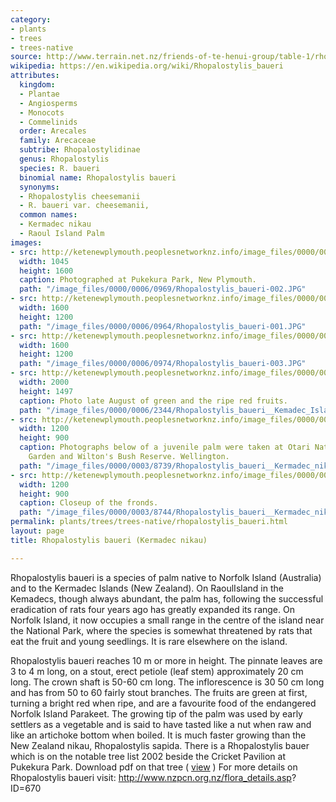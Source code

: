 ```yaml
---
category:
- plants
- trees
- trees-native
source: http://www.terrain.net.nz/friends-of-te-henui-group/table-1/rhopalostylis-baueri.html
wikipedia: https://en.wikipedia.org/wiki/Rhopalostylis_baueri
attributes:
  kingdom:
  - Plantae
  - Angiosperms
  - Monocots
  - Commelinids
  order: Arecales
  family: Arecaceae
  subtribe: Rhopalostylidinae
  genus: Rhopalostylis
  species: R. baueri
  binomial name: Rhopalostylis baueri
  synonyms:
  - Rhopalostylis cheesemanii
  - R. baueri var. cheesemanii,
  common names:
  - Kermadec nikau
  - Raoul Island Palm
images:
- src: http://ketenewplymouth.peoplesnetworknz.info/image_files/0000/0006/0969/Rhopalostylis_baueri-002.JPG
  width: 1045
  height: 1600
  caption: Photographed at Pukekura Park, New Plymouth.
  path: "/image_files/0000/0006/0969/Rhopalostylis_baueri-002.JPG"
- src: http://ketenewplymouth.peoplesnetworknz.info/image_files/0000/0006/0964/Rhopalostylis_baueri-001.JPG
  width: 1600
  height: 1200
  path: "/image_files/0000/0006/0964/Rhopalostylis_baueri-001.JPG"
- src: http://ketenewplymouth.peoplesnetworknz.info/image_files/0000/0006/0974/Rhopalostylis_baueri-003.JPG
  width: 1600
  height: 1200
  path: "/image_files/0000/0006/0974/Rhopalostylis_baueri-003.JPG"
- src: http://ketenewplymouth.peoplesnetworknz.info/image_files/0000/0006/2344/Rhopalostylis_baueri__Kemadec_Island_nikau.JPG
  width: 2000
  height: 1497
  caption: Photo late August of green and the ripe red fruits.
  path: "/image_files/0000/0006/2344/Rhopalostylis_baueri__Kemadec_Island_nikau.JPG"
- src: http://ketenewplymouth.peoplesnetworknz.info/image_files/0000/0003/8739/Rhopalostylis_baueri__Kermadec_nikau__Raoul_Island_palm-001.JPG
  width: 1200
  height: 900
  caption: Photographs below of a juvenile palm were taken at Otari Native Botanic
    Garden and Wilton's Bush Reserve. Wellington.
  path: "/image_files/0000/0003/8739/Rhopalostylis_baueri__Kermadec_nikau__Raoul_Island_palm-001.JPG"
- src: http://ketenewplymouth.peoplesnetworknz.info/image_files/0000/0003/8744/Rhopalostylis_baueri__Kermadec_nikau__Raoul_Island_palm-002.JPG
  width: 1200
  height: 900
  caption: Closeup of the fronds.
  path: "/image_files/0000/0003/8744/Rhopalostylis_baueri__Kermadec_nikau__Raoul_Island_palm-002.JPG"
permalink: plants/trees/trees-native/rhopalostylis_baueri.html
layout: page
title: Rhopalostylis baueri (Kermadec nikau)

---
```

Rhopalostylis baueri is a species of palm native to Norfolk Island (Australia) and to the Kermadec Islands (New Zealand). On RaoulIsland in the Kemadecs, though always abundant, the palm has, following the successful eradication of rats four years ago has greatly expanded its range. On Norfolk Island, it now occupies a small range in the centre of the island near the National Park, where the species is somewhat threatened by rats that eat the fruit and young seedlings. It is rare elsewhere on the island. 

Rhopalostylis baueri reaches 10 m or more in height. The pinnate leaves are 3 to 4 m long, on a stout, erect petiole (leaf stem) approximately 20 cm long. The crown shaft is 50-60 cm long. The inflorescence is 30 50 cm long and has from 50 to 60 fairly stout branches. The fruits are green at first, turning a bright red when ripe, and are a favourite food of the endangered Norfolk Island Parakeet. The growing tip of the palm was used by early settlers as a vegetable and is said to have tasted like a nut when raw and like an artichoke bottom when boiled. It is much faster growing than the New Zealand nikau, Rhopalostylis sapida.
There is a Rhopalostylis bauer which is on the notable tree list 2002 beside the Cricket Pavilion at Pukekura Park.
Download pdf on that tree ( <a class="popup_link" tabindex="1" href="http://kete.pukekura.org.nz/documents/0000/0000/0104/Rhopalostylis_cheesemani_ET114.pdf">view</a> )
For more details on Rhopalostylis baueri visit: <a href="http://www.nzpcn.org.nz/flora_details.asp?%20ID=670" target="_blank">http://www.nzpcn.org.nz/flora_details.asp? ID=670</a>
